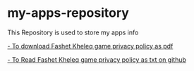 # my-apps-repository
This Repository is used to store my apps info

[- To download Fashet Kheleq game privacy policy as pdf](https://github.com/PotatoRepublic/my-apps-repository/blob/master/Fashet%20Kheleq%20Privacy%20Policy.pdf)

[- To Read Fashet Kheleq game privacy policy as txt on github](https://github.com/PotatoRepublic/my-apps-repository/blob/master/Fashet%20Kheleq%20Privacy%20Policy.txt)
